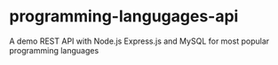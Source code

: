 # programming-langugages-api
A demo REST API with Node.js Express.js and MySQL for most popular programming languages